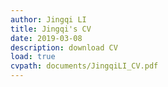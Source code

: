 ```yaml
---
author: Jingqi LI
title: Jingqi's CV
date: 2019-03-08
description: download CV
load: true
cvpath: documents/JingqiLI_CV.pdf
---
```


